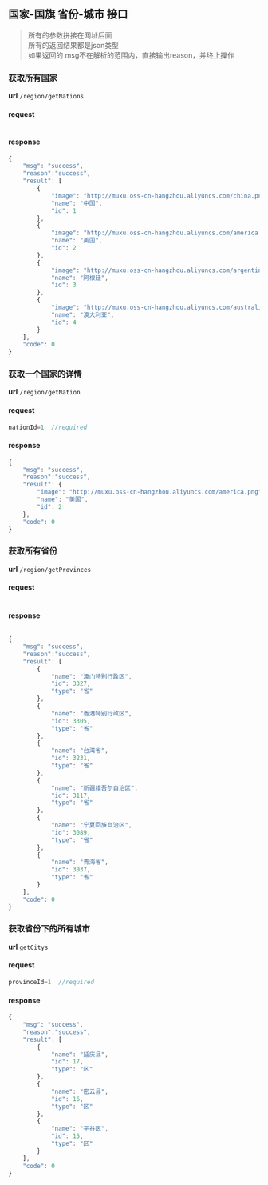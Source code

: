 ## 国家-国旗 省份-城市 接口
>所有的参数拼接在网址后面 <br>
>所有的返回结果都是json类型 <br>
>如果返回的 msg不在解析的范围内，直接输出reason，并终止操作<br>
>



### 获取所有国家
**url** `/region/getNations`

#### request

```js


```

#### response

```js
{
    "msg": "success",
    "reason":"success",
    "result": [
        {
            "image": "http://muxu.oss-cn-hangzhou.aliyuncs.com/china.png",
            "name": "中国",
            "id": 1
        },
        {
            "image": "http://muxu.oss-cn-hangzhou.aliyuncs.com/america.png",
            "name": "美国",
            "id": 2
        },
        {
            "image": "http://muxu.oss-cn-hangzhou.aliyuncs.com/argentina.png",
            "name": "阿根廷",
            "id": 3
        },
        {
            "image": "http://muxu.oss-cn-hangzhou.aliyuncs.com/australia.png",
            "name": "澳大利亚",
            "id": 4
        }
    ],
    "code": 0
}

```

### 获取一个国家的详情

**url** `/region/getNation`

#### request
```js
nationId=1  //required

```

#### response

```js
{
    "msg": "success",
    "reason":"success",
    "result": {
        "image": "http://muxu.oss-cn-hangzhou.aliyuncs.com/america.png",
        "name": "美国",
        "id": 2
    },
    "code": 0
}

```

### 获取所有省份
**url** `/region/getProvinces`

#### request

```js


```

#### response

```js

{
    "msg": "success",
    "reason":"success",
    "result": [
        {
            "name": "澳门特别行政区",
            "id": 3327,
            "type": "省"
        },
        {
            "name": "香港特别行政区",
            "id": 3305,
            "type": "省"
        },
        {
            "name": "台湾省",
            "id": 3231,
            "type": "省"
        },
        {
            "name": "新疆维吾尔自治区",
            "id": 3117,
            "type": "省"
        },
        {
            "name": "宁夏回族自治区",
            "id": 3089,
            "type": "省"
        },
        {
            "name": "青海省",
            "id": 3037,
            "type": "省"
        }
    ],
    "code": 0
}
```

### 获取省份下的所有城市
**url** `getCitys`

#### request
```js
provinceId=1  //required

```

#### response

```js
{
    "msg": "success",
    "reason":"success",
    "result": [
        {
            "name": "延庆县",
            "id": 17,
            "type": "区"
        },
        {
            "name": "密云县",
            "id": 16,
            "type": "区"
        },
        {
            "name": "平谷区",
            "id": 15,
            "type": "区"
        }
    ],
    "code": 0
}

```

 